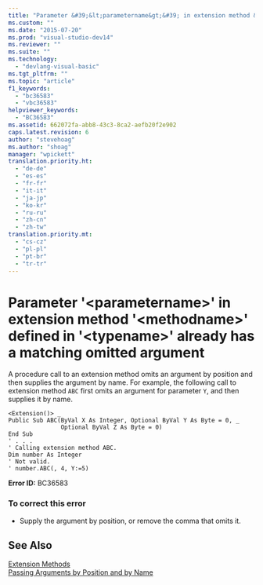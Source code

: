 ```yaml
---
title: "Parameter &#39;&lt;parametername&gt;&#39; in extension method &#39;&lt;methodname&gt;&#39; defined in &#39;&lt;typename&gt;&#39; already has a matching omitted argument"
ms.custom: ""
ms.date: "2015-07-20"
ms.prod: "visual-studio-dev14"
ms.reviewer: ""
ms.suite: ""
ms.technology: 
  - "devlang-visual-basic"
ms.tgt_pltfrm: ""
ms.topic: "article"
f1_keywords: 
  - "bc36583"
  - "vbc36583"
helpviewer_keywords: 
  - "BC36583"
ms.assetid: 662072fa-abb8-43c3-8ca2-aefb20f2e902
caps.latest.revision: 6
author: "stevehoag"
ms.author: "shoag"
manager: "wpickett"
translation.priority.ht: 
  - "de-de"
  - "es-es"
  - "fr-fr"
  - "it-it"
  - "ja-jp"
  - "ko-kr"
  - "ru-ru"
  - "zh-cn"
  - "zh-tw"
translation.priority.mt: 
  - "cs-cz"
  - "pl-pl"
  - "pt-br"
  - "tr-tr"
---
```

# Parameter &#39;&lt;parametername&gt;&#39; in extension method &#39;&lt;methodname&gt;&#39; defined in &#39;&lt;typename&gt;&#39; already has a matching omitted argument
A procedure call to an extension method omits an argument by position and then supplies the argument by name. For example, the following call to extension method `ABC` first omits an argument for parameter `Y`, and then supplies it by name.  
  
```  
<Extension()> _  
Public Sub ABC(ByVal X As Integer, Optional ByVal Y As Byte = 0, _  
               Optional ByVal Z As Byte = 0)  
End Sub  
' . . .  
' Calling extension method ABC.  
Dim number As Integer  
' Not valid.  
' number.ABC(, 4, Y:=5)  
```  
  
 **Error ID:** BC36583  
  
### To correct this error  
  
-   Supply the argument by position, or remove the comma that omits it.  
  
## See Also  
 [Extension Methods](../../visual-basic/language-reference/procedures/extension-methods.md)   
 [Passing Arguments by Position and by Name](../../visual-basic/language-reference/procedures/passing-arguments-by-position-and-by-name.md)